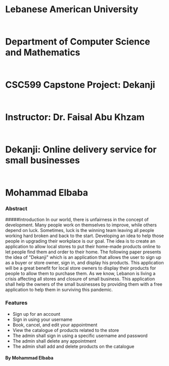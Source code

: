 <p align="center">
<h1>
Lebanese American University
<br>
<br>
<br>
Department of Computer Science and Mathematics
<br>
<br>
<br>
CSC599 Capstone Project: Dekanji
<br>
<br>
<br>
Instructor: Dr. Faisal Abu Khzam
<br>
<br>
<br>
<b> Dekanji: Online delivery service for small businesses </b>
<br>
<br>
<br>
Mohammad Elbaba
</h1?
</p>


### Abstract

#####Introduction
In our world, there is unfairness in the concept of development. Many people work on themselves to improve, while others depend on luck. Sometimes, luck is the winning team leaving all people working hard broken and back to the start. Developing an idea to help those people in upgrading their workplace is our goal. The idea is to create an application to allow local stores to put their home-made products online to let people find them and order to their home. The following paper presents the idea of "Dekanji" which is an application that allows the user to sign up as a buyer or store owner, sign in, and display his products. This application will be a great benefit for local store owners to display their products for people to allow them to purchase them. As we know, Lebanon is living a crisis affecting all stores and closure of small business. This application shall help the owners of the small businesses by providing them with a free application to help them in surviving this pandemic.

### Features

- Sign up for an account
- Sign in using your username
- Book, cancel, and edit your appointment
- View the catalogue of products related to the store
- The admin shall sign in using a specific username and password
- The admin shall delete any appointment
- The admin shall add and delete products on the catalogue


#### By Mohammad Elbaba